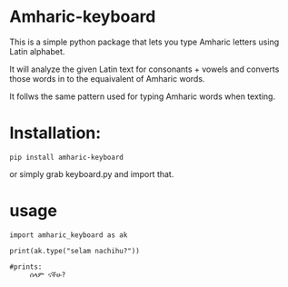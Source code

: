 # Amharic-keyboard
This is a simple python package that lets you type Amharic letters using Latin alphabet. 

It will analyze the given Latin text for consonants + vowels and converts those words in to the equaivalent of Amharic words.

It follws the same pattern used for typing Amharic words when texting.

# Installation:

`pip install amharic-keyboard`

or simply grab keyboard.py and import that.


# usage

```
import amharic_keyboard as ak

print(ak.type("selam nachihu?"))  

#prints:
     ሰላም ናችሁ?

```

